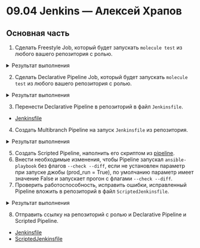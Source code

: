 # 09.04 Jenkins — Алексей Храпов

## Основная часть

1. Сделать Freestyle Job, который будет запускать `molecule test` из любого вашего репозитория с ролью.

<details><summary>Результат выполнения</summary>

![](./src/screenshot/task1-1.png)
![](./src/screenshot/task1-2.png)
![](./src/screenshot/task1-3.png)
![](./src/screenshot/task1-4.png)

</details>

2. Сделать Declarative Pipeline Job, который будет запускать `molecule test` из любого вашего репозитория с ролью.

<details><summary>Результат выполнения</summary>

![](./src/screenshot/task2-1.png)
![](./src/screenshot/task2-2.png)
![](./src/screenshot/task2-3.png)

</details>

3. Перенести Declarative Pipeline в репозиторий в файл `Jenkinsfile`.

- [Jenkinsfile](https://github.com/AlexeyKhrapov/vector-role/blob/main/Jenkinsfile)

4. Создать Multibranch Pipeline на запуск `Jenkinsfile` из репозитория.

<details><summary>Результат выполнения</summary>

![](./src/screenshot/task4-1.png)
![](./src/screenshot/task4-2.png)
![](./src/screenshot/task4-3.png)
![](./src/screenshot/task4-4.png)
![](./src/screenshot/task4-5.png)

</details>

5. Создать Scripted Pipeline, наполнить его скриптом из [pipeline](./pipeline).
6. Внести необходимые изменения, чтобы Pipeline запускал `ansible-playbook` без флагов `--check --diff`, если не установлен параметр при запуске джобы (prod_run = True), по умолчанию параметр имеет значение False и запускает прогон с флагами `--check --diff`.
7. Проверить работоспособность, исправить ошибки, исправленный Pipeline вложить в репозиторий в файл `ScriptedJenkinsfile`.

<details><summary>Результат выполнения</summary>

![](./src/screenshot/task6-1.png)
![](./src/screenshot/task6-3.png)
![](./src/screenshot/task6-2.png)


</details>

8. Отправить ссылку на репозиторий с ролью и Declarative Pipeline и Scripted Pipeline.

- [Jenkinsfile](https://github.com/AlexeyKhrapov/vector-role/blob/main/Jenkinsfile)
- [ScriptedJenkinsfile](./src/files/ScriptedJenkinsfile)

